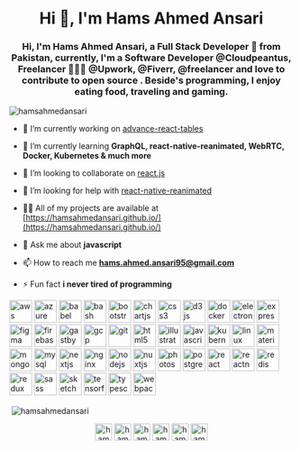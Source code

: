 <h1 align="center">Hi 👋, I'm Hams Ahmed Ansari</h1>
<h3 align="center">Hi, I'm Hams Ahmed Ansari, a Full Stack Developer 🚀 from Pakistan, currently, I'm a Software Developer @Cloudpeantus, Freelancer 👨🏽‍💻 @Upwork, @Fiverr, @freelancer and love to contribute to open source . Beside's programming, I enjoy eating food, traveling and gaming.</h3>

<p align="left"> <img src="https://komarev.com/ghpvc/?username=hamsahmedansari" alt="hamsahmedansari" /> </p>

- 🔭 I’m currently working on [advance-react-tables](#)

- 🌱 I’m currently learning **GraphQL, react-native-reanimated, WebRTC, Docker, Kubernetes & much more**

- 👯 I’m looking to collaborate on [react.js](#)

- 🤝 I’m looking for help with [react-native-reanimated](#)

- 👨‍💻 All of my projects are available at [https://hamsahmedansari.github.io/](https://hamsahmedansari.github.io/)

- 💬 Ask me about **javascript**

- 📫 How to reach me **hams.ahmed.ansari95@gmail.com**

- ⚡ Fun fact **i never tired of programming**

<p align="left"><img src="https://devicons.github.io/devicon/devicon.git/icons/amazonwebservices/amazonwebservices-original-wordmark.svg" alt="aws" width="40" height="40"/> <img src="https://www.vectorlogo.zone/logos/microsoft_azure/microsoft_azure-icon.svg" alt="azure" width="40" height="40"/> <img src="https://www.vectorlogo.zone/logos/babeljs/babeljs-icon.svg" alt="babel" width="40" height="40"/> <img src="https://www.vectorlogo.zone/logos/gnu_bash/gnu_bash-icon.svg" alt="bash" width="40" height="40"/> <img src="https://devicons.github.io/devicon/devicon.git/icons/bootstrap/bootstrap-plain.svg" alt="bootstrap" width="40" height="40"/> <img src="https://www.chartjs.org/media/logo-title.svg" alt="chartjs" width="40" height="40"/> <img src="https://devicons.github.io/devicon/devicon.git/icons/css3/css3-original-wordmark.svg" alt="css3" width="40" height="40"/> <img src="https://devicons.github.io/devicon/devicon.git/icons/d3js/d3js-original.svg" alt="d3js" width="40" height="40"/> <img src="https://devicons.github.io/devicon/devicon.git/icons/docker/docker-original-wordmark.svg" alt="docker" width="40" height="40"/> <img src="https://devicons.github.io/devicon/devicon.git/icons/electron/electron-original.svg" alt="electron" width="40" height="40"/> <img src="https://devicons.github.io/devicon/devicon.git/icons/express/express-original-wordmark.svg" alt="express" width="40" height="40"/> <img src="https://www.vectorlogo.zone/logos/figma/figma-icon.svg" alt="figma" width="40" height="40"/> <img src="https://www.vectorlogo.zone/logos/firebase/firebase-icon.svg" alt="firebase" width="40" height="40"/> <img src="https://www.vectorlogo.zone/logos/gatsbyjs/gatsbyjs-icon.svg" alt="gastby" width="40" height="40"/> <img src="https://www.vectorlogo.zone/logos/google_cloud/google_cloud-icon.svg" alt="gcp" width="40" height="40"/> <img src="https://www.vectorlogo.zone/logos/git-scm/git-scm-icon.svg" alt="git" width="40" height="40"/> <img src="https://devicons.github.io/devicon/devicon.git/icons/html5/html5-original-wordmark.svg" alt="html5" width="40" height="40"/> <img src="https://www.vectorlogo.zone/logos/adobe_illustrator/adobe_illustrator-icon.svg" alt="illustrator" width="40" height="40"/> <img src="https://devicons.github.io/devicon/devicon.git/icons/javascript/javascript-original.svg" alt="javascript" width="40" height="40"/> <img src="https://www.vectorlogo.zone/logos/kubernetes/kubernetes-icon.svg" alt="kubernetes" width="40" height="40"/> <img src="https://devicons.github.io/devicon/devicon.git/icons/linux/linux-original.svg" alt="linux" width="40" height="40"/> <img src="https://raw.githubusercontent.com/prplx/svg-logos/5585531d45d294869c4eaab4d7cf2e9c167710a9/svg/materialize.svg" alt="materialize" width="40" height="40"/> <img src="https://devicons.github.io/devicon/devicon.git/icons/mongodb/mongodb-original-wordmark.svg" alt="mongodb" width="40" height="40"/> <img src="https://devicons.github.io/devicon/devicon.git/icons/mysql/mysql-original-wordmark.svg" alt="mysql" width="40" height="40"/> <img src="https://cdn.worldvectorlogo.com/logos/nextjs-3.svg" alt="nextjs" width="40" height="40"/> <img src="https://devicons.github.io/devicon/devicon.git/icons/nginx/nginx-original.svg" alt="nginx" width="40" height="40"/> <img src="https://devicons.github.io/devicon/devicon.git/icons/nodejs/nodejs-original-wordmark.svg" alt="nodejs" width="40" height="40"/> <img src="https://www.vectorlogo.zone/logos/nuxtjs/nuxtjs-icon.svg" alt="nuxtjs" width="40" height="40"/> <img src="https://devicons.github.io/devicon/devicon.git/icons/photoshop/photoshop-plain.svg" alt="photoshop" width="40" height="40"/> <img src="https://devicons.github.io/devicon/devicon.git/icons/postgresql/postgresql-original-wordmark.svg" alt="postgresql" width="40" height="40"/> <img src="https://devicons.github.io/devicon/devicon.git/icons/react/react-original-wordmark.svg" alt="react" width="40" height="40"/> <img src="https://reactnative.dev/img/header_logo.svg" alt="reactnative" width="40" height="40"/> <img src="https://devicons.github.io/devicon/devicon.git/icons/redis/redis-original-wordmark.svg" alt="redis" width="40" height="40"/> <img src="https://devicons.github.io/devicon/devicon.git/icons/redux/redux-original.svg" alt="redux" width="40" height="40"/> <img src="https://devicons.github.io/devicon/devicon.git/icons/sass/sass-original.svg" alt="sass" width="40" height="40"/> <img src="https://www.vectorlogo.zone/logos/sketchapp/sketchapp-icon.svg" alt="sketch" width="40" height="40"/> <img src="https://www.vectorlogo.zone/logos/tensorflow/tensorflow-icon.svg" alt="tensorflow" width="40" height="40"/> <img src="https://devicons.github.io/devicon/devicon.git/icons/typescript/typescript-original.svg" alt="typescript" width="40" height="40"/> <img src="https://devicons.github.io/devicon/devicon.git/icons/webpack/webpack-original.svg" alt="webpack" width="40" height="40"/></p><p>&nbsp;<img align="center" src="https://github-readme-stats.vercel.app/api?username=hamsahmedansari&show_icons=true" alt="hamsahmedansari" /></p>

<p align="center">
<a href="https://twitter.com/hamsahmedansari" target="blank"><img align="center" src="https://cdn.jsdelivr.net/npm/simple-icons@3.0.1/icons/twitter.svg" alt="hamsahmedansari" height="30" width="30" /></a>
<a href="https://linkedin.com/in/hamsahmedansari" target="blank"><img align="center" src="https://cdn.jsdelivr.net/npm/simple-icons@3.0.1/icons/linkedin.svg" alt="hamsahmedansari" height="30" width="30" /></a>
<a href="https://stackoverflow.com/users/hamsahmedansari" target="blank"><img align="center" src="https://cdn.jsdelivr.net/npm/simple-icons@3.0.1/icons/stackoverflow.svg" alt="hamsahmedansari" height="30" width="30" /></a>
<a href="https://fb.com/hamsahmedansari" target="blank"><img align="center" src="https://cdn.jsdelivr.net/npm/simple-icons@3.0.1/icons/facebook.svg" alt="hamsahmedansari" height="30" width="30" /></a>
<a href="https://instagram.com/hamsahmedansari" target="blank"><img align="center" src="https://cdn.jsdelivr.net/npm/simple-icons@3.0.1/icons/instagram.svg" alt="hamsahmedansari" height="30" width="30" /></a>
<a href="https://www.behance.net/hamsahmedansari" target="blank"><img align="center" src="https://cdn.jsdelivr.net/npm/simple-icons@3.0.1/icons/behance.svg" alt="hamsahmedansari" height="30" width="30" /></a>
</p>
